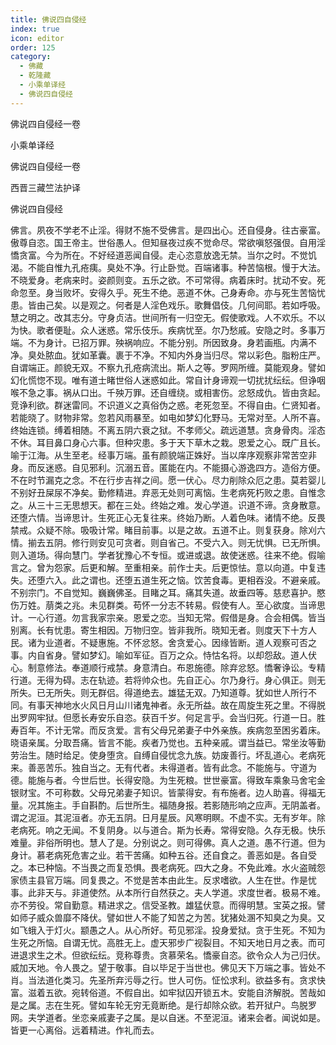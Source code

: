 ```yaml
---
title: 佛说四自侵经
index: true
icon: editor
order: 125
category:
  - 佛藏
  - 乾隆藏
  - 小乘单译经
  - 佛说四自侵经
---
```


佛说四自侵经一卷  

小乘单译经  

佛说四自侵经一卷  

西晋三藏竺法护译  

佛说四自侵经  

佛言。夙夜不学老不止淫。得财不施不受佛言。是四出心。还自侵身。往古豪富。傲尊自恣。国王帝主。世俗愚人。但知昼夜过疾不觉命尽。常欲嗔怒强佷。自用淫憍贪富。今为所在。不好经道恶闻自侵。走心恣意放逸无禁。当尔之时。不觉饥渴。不能自惟九孔疮痍。臭处不净。行止卧觉。百端诸事。种苦恼根。慢于大法。不晓爱身。老病来时。姿颜则变。五乐之欲。不可常得。病着床时。扰动不安。死命忽至。身当败坏。安得久乎。死生不绝。恶道不休。己身寿命。亦与死生苦恼忧患。皆由己矣。以是观之。何者是人淫色戏乐。歌舞倡伎。几何间耶。若如呼吸。慧之明之。改其志分。守身贞洁。世间所有一归空无。假使歌戏。人不欢乐。不以为快。歌者便耻。众人迷惑。常乐伎乐。疾病忧至。尔乃愁戚。安隐之时。多事万端。不为身计。已招万罪。殃祸响应。不能分别。所因致身。身若画瓶。内满不净。臭处脓血。犹如革囊。裹于不净。不知内外身当归尽。常以彩色。脂粉庄严。自谓端正。颜貌无双。不察九孔疮病流出。斯人之等。罗网所缠。莫能观身。譬如幻化慌惚不现。唯有道士睹世俗人迷惑如此。常自计身谛观一切扰扰纭纭。但诤咽喉不急之事。祸从口出。千殃万罪。还自缠绕。或相害伤。忿怒成仇。皆由贪起。竞诤利欲。群迷雷同。不识道义之真俗伪之惑。老死忽至。不得自由。仁贤知者。若能晓了。财物非常。忽若风雨暴至。如电如梦幻化野马。无常对至。人所不喜。终始连锁。缚着相随。不离五阴六衰之狱。不孝师父。疏远道慧。贪身骨肉。淫态不休。耳目鼻口身心六事。但种灾患。多于天下草木之栽。恩爱之心。既广且长。喻于江海。从生至老。经事万端。虽有颜貌端正姝好。当以庠序观察非常苦空非身。而反迷惑。自见邪利。沉溺五音。匿能在内。不能摄心游逸四方。造俗方便。不在时节漏克之念。不在行步吉祥之间。愿一伏心。尽力削除众厄之患。莫若婴儿不别好丑屎尿不净矣。勤修精进。弃恶无处则可离恼。生老病死朽败之患。自惟念之。从三十三无思想天。都在三处。终始之难。发心学道。识道不谛。贪身散意。还堕六情。当谛思计。生死正心无复往来。终始乃断。人着色味。诸情不绝。反畏禁戒。众疑不除。吸吸计常。睹目前事。以是之故。五道不止。则复获身。除刈六情。揃去五阴。修行则安见可贪者。则自省己。不受六入。则无忧惧。已无所惧。则入道场。得向慧门。学者犹豫心不专恒。或进或退。故使迷惑。往来不绝。假喻言之。曾为怨家。后更和解。至重相亲。前作士夫。后更惊怯。意以向道。中复违失。还堕六入。此之谓也。还堕五道生死之恼。饮苦食毒。更相吞没。不避亲戚。不别宗门。不自觉知。巍巍佛圣。目睹之耳。痛其失道。故垂四等。慈悲喜护。愍伤万姓。萠类之兆。未见群类。苟怀一分志不转易。假使有人。至心欲度。当谛思计。一心行道。勿言我家宗亲。恩爱之恋。当知无常。假借是身。合会相偶。皆当别离。长有忧患。寄生相因。万物归空。皆非我所。晓知无者。则度天下十方人民。诸为业道者。不疑惠施。不怀忿怒。舍贪爱心。因缘皆断。道人观察可否之事。内自省身。譬如梦幻。喻如军征。百万之众。恃怙名将。以却怨敌。道人伏心。制意修法。奉道顺行戒禁。身意清白。布恩施德。除弃忿怒。憍奢诤讼。专精行道。无得为碍。志在轨迹。若将帅众也。先自正心。尔乃身行。身心俱正。则无所失。已无所失。则无群侣。得道绝去。雄猛无双。乃知道尊。犹如世人所行不同。有事天神地水火风日月山川诸鬼神者。永无所益。故在周旋生死之里。不得脱出罗网牢狱。但愿长寿安乐自恣。获百千岁。何足言乎。会当归死。行道一日。胜寿百年。不计无常。而反贪爱。言有父母兄弟妻子中外亲族。疾病忽至困劣着床。晓语亲属。分取吾痛。皆言不能。疾者乃觉也。五种亲戚。谓当益已。常坐汝等勤劳治生。随时给足。使身堕贪。自缚自侵忧念九族。妨废善行。坏乱道心。老病死来。善恶苦乐。独自当之。无有代者。未得道者。皆有此念。不能施与。守道为德。能施与者。今世后世。长得安隐。为生死粮。世世豪富。得致车乘象马舍宅金银财宝。不可称数。父母兄弟妻子知识。皆蒙得安。有布施者。边人助喜。得福无量。况其施主。手自斟酌。后世所生。福随身报。若影随形响之应声。无阴盖者。谓之泥洹。其泥洹者。亦无五阴。日月星辰。风寒明瞑。不虚不实。无有岁年。除老病死。响之无闻。不复阴身。以与道合。斯为长寿。常得安隐。久存无极。快乐难量。非俗所明也。慧人了是。分别说之。则可得佛。真人之道。愚不行道。但为身计。慕老病死危害之业。若干苦痛。如种五谷。还自食之。善恶如是。各自受之。本已种恼。不当畏之而复恐惧。畏老病死。四大之身。不免此难。水火盗贼怨家债主县官万端。同复畏之。不觉是苦本由此生。反求嗜欲。人生在世。作是忧事。此非天与。非道使然。从本所行自然获之。夫人学道。求度世者。极易不难。亦不劳役。常自勤意。精进求之。信受圣教。雄猛伏意。而得明慧。宝英之报。譬如师子威众兽靡不降伏。譬如世人不能了知苦之为苦。犹猪处溷不知臭之为臭。又如飞蛾入于灯火。颛愚之人。从心所好。苟见邪淫。投身爱狱。贪于生死。不知为生死之所恼。自谓无忧。高胜无上。虚天邪步广视裂目。不知天地日月之表。而可进退求生之术。但欲纭纭。竞称尊贵。贪慕荣名。憍豪自恣。欲令众人为己归伏。威加天地。令人畏之。望于敬事。自以毕足于当世也。佛见天下万端之事。皆处不肖。当法道化类习。先圣所弃污辱之行。世人可伤。怔忪求利。欲益多有。贪求快富。滋着五欲。宛转俗道。不假自出。如牢狱囚开锁五木。安能自济解脱。苦哉如是之属。志在生死。譬如车轮无穷无竟断绝。是行却除众欲。若开狱户。鸟脱罗网。夫学道者。坐恋亲戚妻子之属。是以自迷。不至泥洹。诸来会者。闻说如是。皆更一心离俗。远着精进。作礼而去。  
